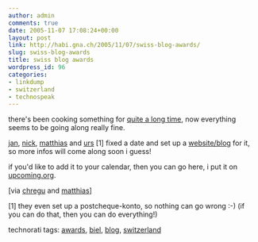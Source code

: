 ```yaml
---
author: admin
comments: true
date: 2005-11-07 17:08:24+00:00
layout: post
link: http://habi.gna.ch/2005/11/07/swiss-blog-awards/
slug: swiss-blog-awards
title: swiss blog awards
wordpress_id: 96
categories:
- linkdump
- switzerland
- technospeak
---
```



there's been cooking something for [quite a long time](http://habi.gna.ch/blog/archives/000575.html), now everything seems to be going along really fine.
  
[jan](http://pieceoplastic.com/), [nick](http://bernergazette.ch/), [matthias](http://blog.ch/) and [urs](http://circle.ch/) [1] fixed a date and set up a [website/blog](http://swissblogawards.ch/) for it, so more infos will come along soon i guess!



if you'd like to add it to your calendar, then you can go here, i put it on [upcoming.org](http://upcoming.org/event/40712/).



[via [chregu](http://blog.bitflux.ch/archive/2005/11/07/swiss-blog-awards.html) and [matthias](http://blog.ch/blog/index.php/archives/2005/11/07/swiss-blog-awards-5-mai-2006-volkshaus-biel)]



[1] they even set up a postcheque-konto, so nothing can go wrong :-) (if you can do that, then you can do everything!)





technorati tags: [awards](http://www.technorati.com/tag/awards), [biel](http://www.technorati.com/tag/biel), [blog](http://www.technorati.com/tag/blog), [switzerland](http://www.technorati.com/tag/switzerland)
